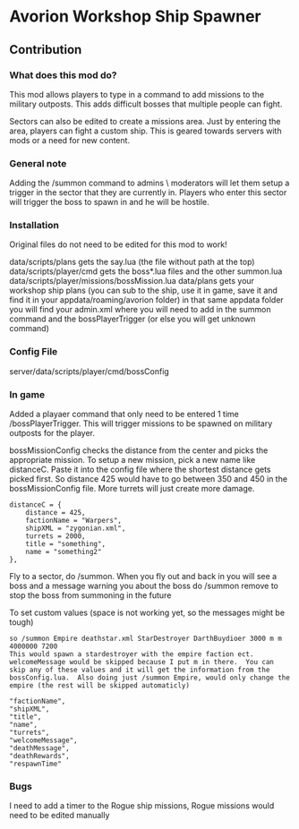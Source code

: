 # Avorion Workshop Ship Spawner
## Contribution

### What does this mod do?
This mod allows players to type in a command to add missions to the military outposts.  This adds difficult bosses that multiple people can fight.

Sectors can also be edited to create a missions area.  Just by entering the area, players can fight a custom ship.  This is geared towards servers with mods or a need for new content.

### General note
Adding the /summon command to admins \ moderators will let them setup a trigger in the sector that they are currently in.  Players who enter this sector will trigger the boss to spawn in and he will be hostile.

### Installation
Original files do not need to be edited for this mod to work!

data/scripts/plans gets the say.lua (the file without path at the top)
data/scripts/player/cmd gets the boss*.lua files and the other summon.lua
data/scripts/player/missions/bossMission.lua
data/plans gets your workshop ship plans (you can sub to the ship, use it in game, save it and find it in your appdata/roaming/avorion folder)
in that same appdata folder you will find your admin.xml where you will need to add in the summon command and the bossPlayerTrigger (or else you will get unknown command)

### Config File
server/data/scripts/player/cmd/bossConfig

### In game
Added a playaer command that only need to be entered 1 time /bossPlayerTrigger.  This will trigger missions to be spawned on military outposts for the player.

bossMissionConfig checks the distance from the center and picks the appropriate mission.  To setup a new mission, pick a new name like distanceC. Paste it into the config file where the shortest distance gets picked first.  So distance  425 would have to go between 350 and 450 in the bossMissionConfig file.  More turrets will just create more damage.

	distanceC = {
		distance = 425,
		factionName = "Warpers",
		shipXML	= "zygonian.xml",
		turrets = 2000,
		title = "something",
		name = "something2"
	},

Fly to a sector, do /summon.  When you fly out and back in you will see a boss and a message warning you about the boss
do /summon remove to stop the boss from summoning in the future

To set custom values (space is not working yet, so the messages might be tough)

	so /summon Empire deathstar.xml StarDestroyer DarthBuydioer 3000 m m 4000000 7200
	This would spawn a stardestroyer with the empire faction ect.  welcomeMessage would be skipped because I put m in there.  You can skip any of these values and it will get the information from the bossConfig.lua.  Also doing just /summon Empire, would only change the empire (the rest will be skipped automaticly)

	"factionName",
	"shipXML",
	"title",
	"name",
	"turrets",
	"welcomeMessage",
	"deathMessage",
	"deathRewards",
	"respawnTime"

### Bugs

I need to add a timer to the Rogue ship missions, Rogue missions would need to be edited manually

